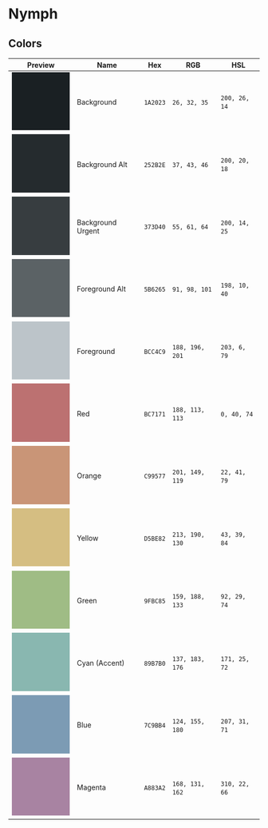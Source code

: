 # Nymph

## Colors

| Preview                                   | Name              | Hex      | RGB             | HSL           |
| ----------------------------------------- | ----------------- | -------- | --------------- | ------------- |
| <img src='assets/background.png'/>        | Background        | `1A2023` | `26, 32, 35`    | `200, 26, 14` |
| <img src='assets/background_alt.png'/>    | Background Alt    | `252B2E` | `37, 43, 46`    | `200, 20, 18` |
| <img src='assets/background_urgent.png'/> | Background Urgent | `373D40` | `55, 61, 64`    | `200, 14, 25` |
| <img src='assets/foreground_alt.png'/>    | Foreground Alt    | `5B6265` | `91, 98, 101`   | `198, 10, 40` |
| <img src='assets/foreground.png'/>        | Foreground        | `BCC4C9` | `188, 196, 201` | `203, 6, 79`  |
| <img src='assets/red.png'/>               | Red               | `BC7171` | `188, 113, 113` | `0, 40, 74`   |
| <img src='assets/orange.png'/>            | Orange            | `C99577` | `201, 149, 119` | `22, 41, 79`  |
| <img src='assets/yellow.png'/>            | Yellow            | `D5BE82` | `213, 190, 130` | `43, 39, 84`  |
| <img src='assets/green.png'/>             | Green             | `9FBC85` | `159, 188, 133` | `92, 29, 74`  |
| <img src='assets/cyan.png'/>              | Cyan (Accent)     | `89B7B0` | `137, 183, 176` | `171, 25, 72` |
| <img src='assets/blue.png'/>              | Blue              | `7C9BB4` | `124, 155, 180` | `207, 31, 71` |
| <img src='assets/magenta.png'/>           | Magenta           | `A883A2` | `168, 131, 162` | `310, 22, 66` |
